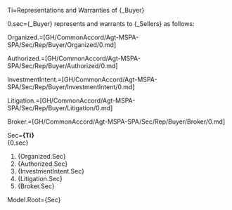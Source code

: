 Ti=Representations and Warranties of {_Buyer}

0.sec={_Buyer} represents and warrants to {_Sellers} as follows:

Organized.=[GH/CommonAccord/Agt-MSPA-SPA/Sec/Rep/Buyer/Organized/0.md]

Authorized.=[GH/CommonAccord/Agt-MSPA-SPA/Sec/Rep/Buyer/Authorized/0.md]

InvestmentIntent.=[GH/CommonAccord/Agt-MSPA-SPA/Sec/Rep/Buyer/InvestmentIntent/0.md]

Litigation.=[GH/CommonAccord/Agt-MSPA-SPA/Sec/Rep/Buyer/Litigation/0.md]

Broker.=[GH/CommonAccord/Agt-MSPA-SPA/Sec/Rep/Buyer/Broker/0.md]

Sec=<b>{Ti}</b><br/>{0.sec}<ol><li>{Organized.Sec}<li>{Authorized.Sec}<li>{InvestmentIntent.Sec}<li>{Litigation.Sec}<li>{Broker.Sec}</ol>

Model.Root={Sec}
